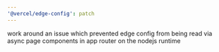 ```yaml
---
'@vercel/edge-config': patch
---
```


work around an issue which prevented edge config from being read via async page components in app router on the nodejs runtime
